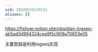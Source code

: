 ```yaml
---
uid: 20220525170221
aliases: []
---
```

https://fishyer.notion.site/obsidian-logseq-ab5ad3d994324cea9f5c909a70653e05

主要思路是利用logseq实现